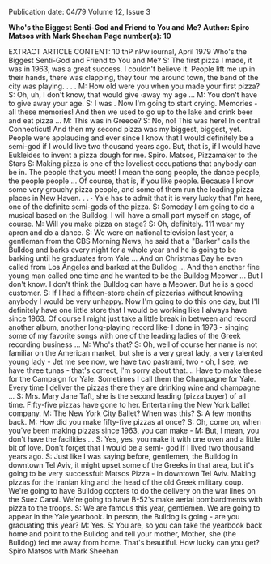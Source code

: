 Publication date: 04/79
Volume 12, Issue 3

**Who's the Biggest Senti-God and Friend to You and Me?**
**Author: Spiro Matsos with Mark Sheehan**
**Page number(s): 10**

EXTRACT ARTICLE CONTENT:
10 
thP nPw iournal, April 1979 
Who's the Biggest Senti-God and Friend to You and Me? 
S: The first pizza I made, it was in 1963, was a 
great success. I couldn't believe it. People lift me 
up in their hands, there was clapping, they tour 
me around town, the band of the city was 
playing. . . 
. 
M: How old were you when you made your first 
pizza? 
S: Oh, uh, I don't know, that would give ·away my 
age ... 
M: You don't have to give away your age. 
S: I was 
. Now I'm going to start crying. 
Memories -
all these memories! And then we 
used to go up to the lake and drink beer and eat 
pizza ... 
M: This was in Greece? 
S: No, no! This was here! In central Connecticut! 
And then my second pizza was my biggest, 
biggest, yet. People were applauding and ever 
since I know that I would definitely be a semi-god 
if I would live two thousand years ago. But, that 
is, if I would have Eukleides to invent a pizza 
dough for me. 
Spiro. Matsos, Pizzamaker to the Stars 
S: Making pizza is one of the loveliest occupations 
that anybody can be in. The people that you meet! 
I mean the song people, the dance people, the 
people people ... Of course, that is, if you like 
people. Because I know some very grouchy pizza 
people, and some of them run the leading pizza 
places in New Haven. . . 
· 
Yale has to admit that it is very lucky that I'm 
here, one of the definite semi-gods of the pizza. 
S: Someday I am going to do a musical based on 
the Bulldog. I will have a small part myself on 
stage, of course. 
M: Will you make pizza on stage? 
S: Oh, definitely. 111 wear my apron and do a 
dance. 
S: We were on national television last year, a 
gentleman from the CBS Morning News, he said 
that a "Barker" calls the Bulldog and barks every 
night for a whole year and he is going to be 
barking until he graduates from Yale ... And on 
Christmas Day he even called from Los Angeles 
and barked at the Bulldog ... 
And then another fine young man called one 
time and he wanted to be the Bulldog Meower ... 
But I don't know. I don't think the Bulldog can 
have a Meower. But he is a good customer. 
S: If I had a fifteen-store chain of pizzerias 
without knowing anybody I would be very 
unhappy. Now I'm going to do this one day, but 
I'll definitely have one little store that I would be 
working like I always have since 1963. Of course I 
might just take a little break in between and 
record another album, another long-playing record 
like· I done in 1973 -
singing some of my favorite 
songs with one of the leading ladies of the Greek 
recording business ... 
M: Who's that? 
S: Oh, well of course her name is not familiar on 
the American market, but she is a very great lady, 
a very talented young lady -
Jet me see now, we 
have two pastrami, two -
oh, I see, we have three 
tunas -
that's correct, I'm sorry about that. .. 
Have to make these for the Campaign for Yale. 
Sometimes I call them the Champagne for Yale. 
Every time I deliver the pizzas there they are 
drinking wine and champagne ... 
S: Mrs. Mary Jane Taft, she is the second leading 
(pizza buyer) of all time. Fifty-five pizzas have 
gone to her. Entertaining the New York ballet 
company. 
M: The New York City Ballet? When was this? 
S: A few months back. 
M: How did you make fifty-five pizzas at once? 
S: Oh, come on, when you've been making pizzas 
since 1963, you can make -
M: But, l mean, you don't have the facilities ... 
S: Yes, yes, you make it with one oven and a little 
bit of love. Don't forget that I would be a semi-
god if I lived two thousand years ago. 
S: Just like I was saying before, gentlemen, the 
Bulldog in downtown Tel Aviv, it might upset 
some of the Greeks in that area, but it's going to 
be very successful: Matsos Pizza -
in downtown 
Tel Aviv. Making pizzas for the Iranian king and 
the head of the old Greek military coup. We're 
going to have Bulldog copters to do the delivery 
on the war lines on the Suez Canal. We're going 
to have B-52's make aerial bombardments with 
pizza to the troops. 
S: We are famous this year, gentlemen. We are 
going to appear in the Yale yearbook. In person, 
the Bulldog is going -
are you graduating this 
year? 
M: Yes. 
S: You are, so you can take the yearbook back 
home and point to the Bulldog and tell your 
mother, Mother, she (the Bulldog) fed me away 
from home. That's beautiful. How lucky can you 
get? 
Spiro Matsos with Mark Sheehan
